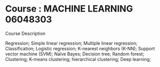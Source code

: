 # Course : MACHINE LEARNING  06048303


Course Description


Regression; Simple linear regression; Multiple linear regression; Classification; Logistic regression; K-nearest neighbors (K-NN); Support vector machine (SVM); Naïve Bayes; Decision tree; Random forest; Clustering; K-means clustering; hierarchical clustering; Deep learning;

